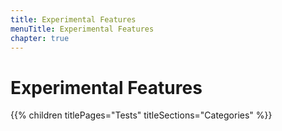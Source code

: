 ```yaml
---
title: Experimental Features
menuTitle: Experimental Features
chapter: true
---
```


# Experimental Features

{{% children titlePages="Tests" titleSections="Categories" %}}
